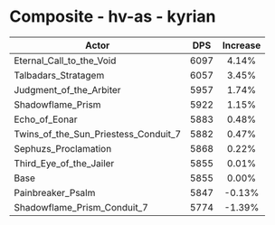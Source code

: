 # Composite - hv-as - kyrian
| Actor | DPS | Increase |
|---|:---:|:---:|
|Eternal_Call_to_the_Void|6097|4.14%|
|Talbadars_Stratagem|6057|3.45%|
|Judgment_of_the_Arbiter|5957|1.74%|
|Shadowflame_Prism|5922|1.15%|
|Echo_of_Eonar|5883|0.48%|
|Twins_of_the_Sun_Priestess_Conduit_7|5882|0.47%|
|Sephuzs_Proclamation|5868|0.22%|
|Third_Eye_of_the_Jailer|5855|0.01%|
|Base|5855|0.00%|
|Painbreaker_Psalm|5847|-0.13%|
|Shadowflame_Prism_Conduit_7|5774|-1.39%|
